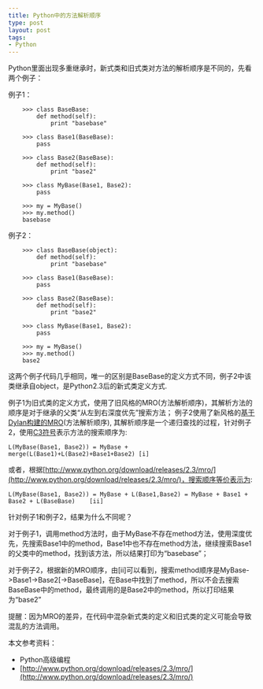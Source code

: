 ```yaml
--- 
title: Python中的方法解析顺序
type: post
layout: post
tags: 
- Python
---
```


Python里面出现多重继承时，新式类和旧式类对方法的解析顺序是不同的，先看两个例子：

例子1：

		>>> class BaseBase:
			def method(self):
				print "basebase"
				
		>>> class Base1(BaseBase):
			pass
		
		>>> class Base2(BaseBase):
			def method(self):
				print "base2"
				
		>>> class MyBase(Base1, Base2):
			pass
		
		>>> my = MyBase()
		>>> my.method()
		basebase

例子2：

		>>> class BaseBase(object):
			def method(self):
				print "basebase"
				
		>>> class Base1(BaseBase):
			pass
		
		>>> class Base2(BaseBase):
			def method(self):
				print "base2"
		
		>>> class MyBase(Base1, Base2):
			pass
		
		>>> my = MyBase()
		>>> my.method()
		base2
			
这两个例子代码几乎相同，唯一的区别是BaseBase的定义方式不同，例子2中该类继承自object，是Python2.3后的新式类定义方式.

例子1为旧式类的定义方式，使用了旧风格的MRO(方法解析顺序)，其解析方法的顺序是对于继承的父类“从左到右深度优先”搜索方法；
例子2使用了新风格的[基于Dylan构建的MRO](http://www.opendylan.org)(方法解析顺序), 其解析顺序是一个递归查找的过程，针对例子2，使用[C3符号](http://en.wikipedia.org/wiki/C3_linearization)表示方法的搜索顺序为:

	L(MyBase(Base1, Base2)) = MyBase + merge(L(Base1)+L(Base2)+Base1+Base2)	[i]

或者，根据[http://www.python.org/download/releases/2.3/mro/](http://www.python.org/download/releases/2.3/mro/)，搜索顺序等价表示为:

	L(MyBase(Base1, Base2)) = MyBase + L(Base1,Base2) = MyBase + Base1 + Base2 + L(BaseBase)	[ii]

针对例子1和例子2，结果为什么不同呢？

对于例子1，调用method方法时，由于MyBase不存在method方法，使用深度优先，先搜索Base1中的method，Base1中也不存在method方法，继续搜索Base1的父类中的method，找到该方法，所以结果打印为“basebase”；

对于例子2，根据新的MRO顺序，由[ii]可以看到，搜索method顺序是MyBase->Base1->Base2[->BaseBase]，在Base中找到了method，所以不会去搜索BaseBase中的method，最终调用的是Base2中的method，所以打印结果为“base2”

提醒：因为MRO的差异，在代码中混杂新式类的定义和旧式类的定义可能会导致混乱的方法调用。


本文参考资料：

+ Python高级编程
+ [http://www.python.org/download/releases/2.3/mro/](http://www.python.org/download/releases/2.3/mro/)
